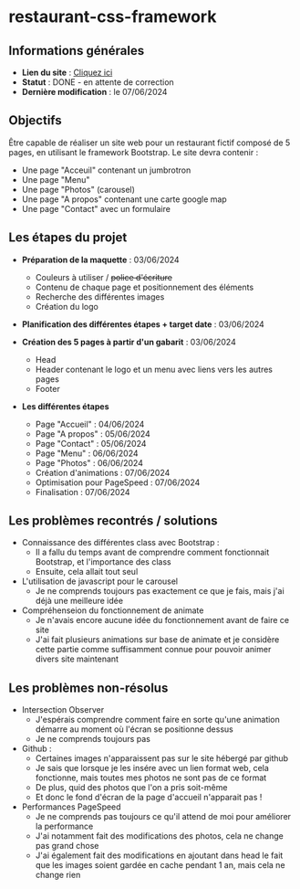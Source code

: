 # restaurant-css-framework

## Informations générales

- **Lien du site** : [Cliquez ici](https://ceeeed1985.github.io/restaurant-css-framework/)
- **Statut** : DONE - en attente de correction
- **Dernière modification** : le 07/06/2024  


## Objectifs

Être capable de réaliser un site web pour un restaurant fictif composé de 5 pages, en utilisant le framework Bootstrap. Le site devra contenir :
- Une page "Acceuil" contenant un jumbrotron
- Une page "Menu"
- Une page "Photos" (carousel)
- Une page "A propos" contenant une carte google map
- Une page "Contact" avec un formulaire


## Les étapes du projet

- **Préparation de la maquette** : 03/06/2024
    - Couleurs à utiliser /  ~~police d'écriture~~
    - Contenu de chaque page et positionnement des éléments
    - Recherche des différentes images
    - Création du logo

- **Planification des différentes étapes + target date** : 03/06/2024

- **Création des 5 pages à partir d'un gabarit** : 03/06/2024
    - Head
    - Header contenant le logo et un menu avec liens vers les autres pages
    - Footer

- **Les différentes étapes**
    - Page "Accueil" : 04/06/2024
    - Page "A propos" : 05/06/2024
    - Page "Contact" : 05/06/2024
    - Page "Menu" : 06/06/2024
    - Page "Photos" : 06/06/2024
    - Création d'animations : 07/06/2024
    - Optimisation pour PageSpeed : 07/06/2024
    - Finalisation : 07/06/2024


## Les problèmes recontrés / solutions

- Connaissance des différentes class avec Bootstrap :
    - Il a fallu du temps avant de comprendre comment fonctionnait Bootstrap, et l'importance des class
    - Ensuite, cela allait tout seul
- L'utilisation de javascript pour le carousel
    - Je ne comprends toujours pas exactement ce que je fais, mais j'ai déjà une meilleure idée
- Compréhenseion du fonctionnement de animate
    - Je n'avais encore aucune idée du fonctionnement avant de faire ce site
    - J'ai fait plusieurs animations sur base de animate et je considère cette partie comme suffisamment connue pour pouvoir animer divers site maintenant


## Les problèmes non-résolus

- Intersection Observer
    - J'espérais comprendre comment faire en sorte qu'une animation démarre au moment où l'écran se positionne dessus
    - Je ne comprends toujours pas
- Github :
    - Certaines images n'apparaissent pas sur le site hébergé par github
    - Je sais que lorsque je les insére avec un lien format web, cela fonctionne, mais toutes mes photos ne sont pas de ce format
    - De plus, quid des photos que l'on a pris soit-même
    - Et donc le fond d'écran de la page d'accueil n'apparait pas !
- Performances PageSpeed
    - Je ne comprends pas toujours ce qu'il attend de moi pour améliorer la performance
    - J'ai notamment fait des modifications des photos, cela ne change pas grand chose
    - J'ai également fait des modifications en ajoutant dans head le fait que les images soient gardée en cache pendant 1 an, mais cela ne change rien

